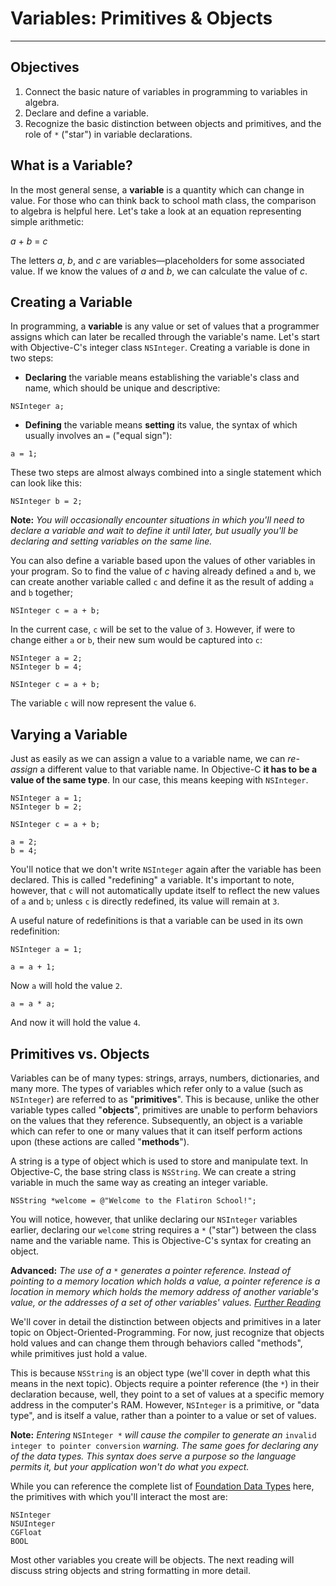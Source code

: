 # Variables: Primitives & Objects
----

## Objectives

1. Connect the basic nature of variables in programming to variables in algebra.
2. Declare and define a variable.
3. Recognize the basic distinction between objects and primitives, and the role of `*` ("star") in variable declarations.


## What is a Variable?

In the most general sense, a **variable** is a quantity which can change in value. For those who can think back to school math class, the comparison to algebra is helpful here. Let's take a look at an equation representing simple arithmetic:

*a* + *b* = *c*

The letters *a*, *b*, and *c* are variables—placeholders for some associated value. If we know the values of *a* and *b*, we can calculate the value of *c*.

## Creating a Variable

In programming, a **variable** is any value or set of values that a programmer assigns which can later be recalled through the variable's name. Let's start with Objective-C's integer class `NSInteger`. Creating a variable is done in two steps:

* **Declaring** the variable means establishing the variable's class and name, which should be unique and descriptive:

```objc
NSInteger a;
```

* **Defining** the variable means **setting** its value, the syntax of which usually involves an `=` ("equal sign"):

```objc
a = 1;
```

These two steps are almost always combined into a single statement which can look like this:

```objc
NSInteger b = 2;
```
**Note:** *You will occasionally encounter situations in which you'll need to declare a variable and wait to define it until later, but usually you'll be declaring and setting variables on the same line.*

You can also define a variable based upon the values of other variables in your program. So to find the value of *c* having already defined `a` and `b`, we can create another variable called `c` and define it as the result of adding `a` and `b` together;

```objc
NSInteger c = a + b;
```
In the current case, `c` will be set to the value of `3`. However, if were to change either `a` or `b`, their new sum would be captured into `c`:

```objc
NSInteger a = 2;
NSInteger b = 4;

NSInteger c = a + b;
```
The variable `c` will now represent the value `6`.

## Varying a Variable
Just as easily as we can assign a value to a variable name, we can *re-assign* a different value to that variable name. In Objective-C **it has to be a value of the same type**. In our case, this means keeping with `NSInteger`.

```objc
NSInteger a = 1;
NSInteger b = 2;

NSInteger c = a + b;

a = 2;
b = 4;
```
You'll notice that we don't write `NSInteger` again after the variable has been declared. This is called "redefining" a variable. It's important to note, however, that `c` will not automatically update itself to reflect the new values of `a` and `b`; unless `c` is directly redefined, its value will remain at `3`.

A useful nature of redefinitions is that a variable can be used in its own redefinition:

```objc
NSInteger a = 1;

a = a + 1;
```
Now `a` will hold the value `2`.

```objc
a = a * a;
```
And now it will hold the value `4`.

## Primitives vs. Objects

Variables can be of many types: strings, arrays, numbers, dictionaries, and many more. The types of variables which refer only to a value (such as `NSInteger`) are referred to as "**primitives**". This is because, unlike the other variable types called "**objects**", primitives are unable to perform behaviors on the values that they reference. Subsequently, an object is a variable which can refer to one or many values that it can itself perform actions upon (these actions are called "**methods**"). 

A string is a type of object which is used to store and manipulate text. In Objective-C, the base string class is `NSString`. We can create a string variable in much the same way as creating an integer variable.

```objc
NSString *welcome = @"Welcome to the Flatiron School!";
```
You will notice, however, that unlike declaring our `NSInteger` variables earlier, declaring our `welcome` string requires a `*` ("star") between the class name and the variable name. This is Objective-C's syntax for creating an object.

**Advanced:** *The use of a* `*` *generates a pointer reference. Instead of pointing to a memory location which holds a value, a pointer reference is a location in memory which holds the memory address of another variable's value, or the addresses of a set of other variables' values. [Further Reading](http://www.drdobbs.com/mobile/pointers-in-objective-c/225700236)*

We'll cover in detail the distinction between objects and primitives in a later topic on Object-Oriented-Programming. For now, just recognize that objects hold values and can change them through behaviors called "methods", while primitives just hold a value.

This is because `NSString` is an object type (we'll cover in depth what this means in the next topic). Objects require a pointer reference (the `*`) in their declaration because, well, they point to a set of values at a specific memory address in the computer's RAM. However, `NSInteger` is a primitive, or "data type", and is itself a value, rather than a pointer to a value or set of values.

**Note:** *Entering* `NSInteger *` *will cause the compiler to generate an* `invalid integer to pointer conversion` *warning. The same goes for declaring any of the data types. This syntax does serve a purpose so the language permits it, but your application won't do what you expect.*

While you can reference the complete list of [Foundation Data Types](https://developer.apple.com/library/mac/documentation/Cocoa/Reference/Foundation/Miscellaneous/Foundation_DataTypes/index.html#//apple_ref/doc/c_ref/NSTimeInterval) here, the primitives with which you'll interact the most are:

```objc
NSInteger
NSUInteger
CGFloat
BOOL
```
Most other variables you create will be objects. The next reading will discuss string objects and string formatting in more detail.

